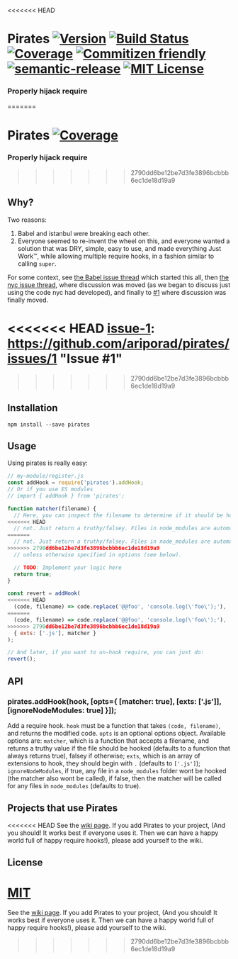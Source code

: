 <<<<<<< HEAD
# Pirates [![Version][version-badge]][npm-link] [![Build Status][build-badge]][build-link] [![Coverage][codecov-badge]][codecov-link] [![Commitizen friendly][cz-badge]][cz-link] [![semantic-release][sr-badge]][sr-link] [![MIT License][license-badge]][license-link]

### Properly hijack require

[version-badge]: 	https://img.shields.io/npm/v/pirates.svg   "npm version"
[downloads-badge]: https://img.shields.io/npm/dm/pirates.svg "npm downloads"
[npm-link]:  http://npm.im/pirates                           "npm"

[codecov-badge]: https://img.shields.io/codecov/c/github/ariporad/pirates/master.svg?style=flat "codecov"
[codecov-link]: https://codecov.io/gh/ariporad/pirates "codecov"

[license-badge]: https://img.shields.io/npm/l/express.svg    "MIT License"
[license-link]:  http://ariporad.mit-license.org             "MIT License"

[build-badge]: https://travis-ci.org/ariporad/pirates.svg                   "Travis CI Build Status"
[build-link]:  https://travis-ci.org/ariporad/pirates                       "Travis CI Build Status"

[cz-badge]: https://img.shields.io/badge/commitizen-friendly-brightgreen.svg "Commitizen friendly"
[cz-link]: http://commitizen.github.io/cz-cli/                               "Commitizen friendly"

[sr-badge]: https://img.shields.io/badge/%20%20%F0%9F%93%A6%F0%9F%9A%80-semantic--release-e10079.svg
[sr-link]: https://github.com/semantic-release/semantic-release
=======
# Pirates [![Coverage][codecov-badge]][codecov-link]

### Properly hijack require

[codecov-badge]: https://img.shields.io/codecov/c/github/danez/pirates/master.svg?style=flat "codecov"
[codecov-link]: https://codecov.io/gh/danez/pirates "codecov"
>>>>>>> 2790dd6be12be7d3fe3896bcbbb6ec1de18d19a9

## Why?

Two reasons:
1. Babel and istanbul were breaking each other.
2. Everyone seemed to re-invent the wheel on this, and everyone wanted a solution that was DRY, simple, easy to use,
and made everything Just Work™, while allowing multiple require hooks, in a fashion similar to calling `super`.

For some context, see [the Babel issue thread][] which started this all, then [the nyc issue thread][], where
discussion was moved (as we began to discuss just using the code nyc had developed), and finally to [#1][issue-1]
where discussion was finally moved.

[the Babel issue thread]: https://github.com/babel/babel/pull/3062 "Babel Issue Thread"
[the nyc issue thread]: https://github.com/bcoe/nyc/issues/70 "NYC Issue Thread"
<<<<<<< HEAD
[issue-1]: https://github.com/ariporad/pirates/issues/1 "Issue #1"
=======
[issue-1]: https://github.com/danez/pirates/issues/1 "Issue #1"
>>>>>>> 2790dd6be12be7d3fe3896bcbbb6ec1de18d19a9

## Installation

    npm install --save pirates

## Usage

Using pirates is really easy:
```javascript
// my-module/register.js
const addHook = require('pirates').addHook;
// Or if you use ES modules
// import { addHook } from 'pirates';

function matcher(filename) {
  // Here, you can inspect the filename to determine if it should be hooked or
<<<<<<< HEAD
  // not. Just return a truthy/falsey. Files in node_modules are automatically ignored, 
=======
  // not. Just return a truthy/falsey. Files in node_modules are automatically ignored,
>>>>>>> 2790dd6be12be7d3fe3896bcbbb6ec1de18d19a9
  // unless otherwise specified in options (see below).

  // TODO: Implement your logic here
  return true;
}

const revert = addHook(
<<<<<<< HEAD
  (code, filename) => code.replace('@@foo', 'console.log(\'foo\');'), 
=======
  (code, filename) => code.replace('@@foo', 'console.log(\'foo\');'),
>>>>>>> 2790dd6be12be7d3fe3896bcbbb6ec1de18d19a9
  { exts: ['.js'], matcher }
);

// And later, if you want to un-hook require, you can just do:
revert();
```

## API

### pirates.addHook(hook, [opts={ [matcher: true], [exts: ['.js']], [ignoreNodeModules: true] }]);
Add a require hook. `hook` must be a function that takes `(code, filename)`, and returns the modified code. `opts` is
an optional options object. Available options are: `matcher`, which is a function that accepts a filename, and
returns a truthy value if the file should be hooked (defaults to a function that always returns true), falsey if
otherwise; `exts`, which is an array of extensions to hook, they should begin with `.` (defaults to `['.js']`);
`ignoreNodeModules`, if true, any file in a `node_modules` folder wont be hooked (the matcher also wont be called),
if false, then the matcher will be called for any files in `node_modules` (defaults to true).


## Projects that use Pirates

<<<<<<< HEAD
See the [wiki page](https://github.com/ariporad/pirates/wiki/Projects-using-Pirates). If you add Pirates to your project,
(And you should! It works best if everyone uses it. Then we can have a happy world full of happy require hooks!), please
add yourself to the wiki.

## License

[MIT](http://ariporad.mit-license.org)
=======
See the [wiki page](https://github.com/danez/pirates/wiki/Projects-using-Pirates). If you add Pirates to your project,
(And you should! It works best if everyone uses it. Then we can have a happy world full of happy require hooks!), please
add yourself to the wiki.
>>>>>>> 2790dd6be12be7d3fe3896bcbbb6ec1de18d19a9
